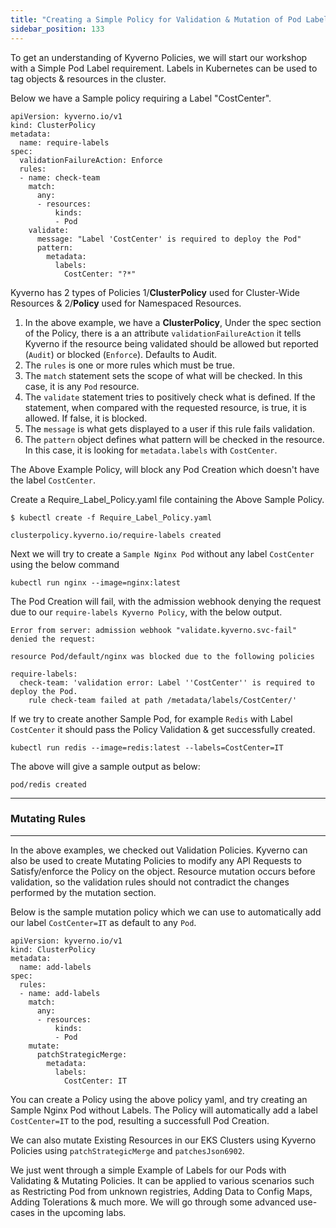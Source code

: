 ```yaml
---
title: "Creating a Simple Policy for Validation & Mutation of Pod Labels"
sidebar_position: 133
---
```


To get an understanding of Kyverno Policies, we will start our workshop with a Simple Pod Label requirement. Labels in Kubernetes can be used to tag objects & resources in the cluster. 

Below we have a Sample policy requiring a Label "CostCenter". 

```
apiVersion: kyverno.io/v1
kind: ClusterPolicy
metadata:
  name: require-labels
spec:
  validationFailureAction: Enforce
  rules:
  - name: check-team
    match:
      any:
      - resources:
          kinds:
          - Pod
    validate:
      message: "Label 'CostCenter' is required to deploy the Pod"
      pattern:
        metadata:
          labels:
            CostCenter: "?*"
```

Kyverno has 2 types of Policies 1/**ClusterPolicy** used for Cluster-Wide Resources & 2/**Policy** used for Namespaced Resources. 

1. In the above example, we have a **ClusterPolicy**, Under the spec section of the Policy, there is a an attribute `validationFailureAction` it tells Kyverno if the resource being validated should be allowed but reported (`Audit`) or blocked (`Enforce`). Defaults to Audit.
2. The `rules` is one or more rules which must be true.
3. The `match` statement sets the scope of what will be checked. In this case, it is any `Pod` resource.
4. The `validate` statement tries to positively check what is defined. If the statement, when compared with the requested resource, is true, it is allowed. If false, it is blocked.
5. The `message` is what gets displayed to a user if this rule fails validation.
6. The `pattern` object defines what pattern will be checked in the resource. In this case, it is looking for `metadata.labels` with `CostCenter`.

The Above Example Policy, will block any Pod Creation which doesn't have the label `CostCenter`.

Create a Require_Label_Policy.yaml file containing the Above Sample Policy.

```
$ kubectl create -f Require_Label_Policy.yaml 

clusterpolicy.kyverno.io/require-labels created
```

Next we will try to create a `Sample Nginx Pod` without any label `CostCenter` using the below command

```
kubectl run nginx --image=nginx:latest
```

The Pod Creation will fail, with the admission webhook denying the request due to our `require-labels Kyverno Policy`, with the below output. 

```
Error from server: admission webhook "validate.kyverno.svc-fail" denied the request: 

resource Pod/default/nginx was blocked due to the following policies 

require-labels:
  check-team: 'validation error: Label ''CostCenter'' is required to deploy the Pod.
    rule check-team failed at path /metadata/labels/CostCenter/'
```

If we try to create another Sample Pod, for example `Redis` with Label `CostCenter` it should pass the Policy Validation & get successfully created.

```
kubectl run redis --image=redis:latest --labels=CostCenter=IT
```

The above will give a sample output as below:
```
pod/redis created
```

---
### Mutating Rules
---

In the above examples, we checked out Validation Policies. Kyverno can also be used to create Mutating Policies to modify any API Requests to Satisfy/enforce the Policy on the object. Resource mutation occurs before validation, so the validation rules should not contradict the changes performed by the mutation section. 

Below is the sample mutation policy which we can use to automatically add our label `CostCenter=IT` as default to any `Pod`.

```
apiVersion: kyverno.io/v1
kind: ClusterPolicy
metadata:
  name: add-labels    
spec:
  rules:
  - name: add-labels
    match:
      any:
      - resources:
          kinds:
          - Pod
    mutate:
      patchStrategicMerge:
        metadata:
          labels:
            CostCenter: IT
```

You can create a Policy using the above policy yaml, and try creating an Sample Nginx Pod without Labels. The Policy will automatically add a label `CostCenter=IT` to the pod, resulting a successfull Pod Creation. 

We can also mutate Existing Resources in our EKS Clusters using Kyverno Policies using `patchStrategicMerge` and `patchesJson6902`. 

We just went through a simple Example of Labels for our Pods with Validating & Mutating Policies. It can be applied to various scenarios such as Restricting Pod from unknown registries, Adding Data to Config Maps, Adding Tolerations & much more. We will go through some advanced use-cases in the upcoming labs.

